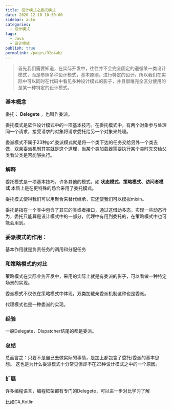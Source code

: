 ```yaml
---
title: 设计模式之委托模式
date: 2020-12-10 10:30:00
sidebar: auto
categories: 
  - 设计模式
tags: 
  - Java
  - 设计模式
publish: true
permalink: /pages/92d4ab/
---
```


> 首先我们需要知道，在实际开发中，往往并不会完全固定的遵循某一类设计模式，而是参照多种设计模式，基本原则，进行特定的设计。所以我们在实际中可以同时在代码中看见多种设计模式的影子，并且很难完全区分使用的是某一种特定的设计模式。

### 基本概念
委托： **Delegete** ，也叫作委派。

委托模式是软件设计模式中的一项基本技巧。在委托模式中，有两个对象参与处理同一个请求，接受请求的对象将请求委托给另一个对象来处理。

委派模式不属于23种gof,委派模式就是将一个类下达的任务交给另外一个类去做，双亲委派机制其实就是这个道理，当某个类加载器需要执行某个类时先交给父类看父类是否能够执行。

### 解释
委托模式是一项基本技巧，许多其他的模式，如 **状态模式、策略模式、访问者模式** 本质上是在更特殊的场合采用了委托模式。

委托模式使得我们可以用聚合来替代继承，它还使我们可以模拟mixin。

委托是指在一个类中包含了其它的类或者接口，通过这借助多态，实现一些动态行为，委托只能算是设计模式中的一部分，代理中有用到委托的，在策略模式中也可能会用到。

### 委派模式的作用：

基本作用就是负责任务的调用和分配任务

### 和策略模式的对比

策略模式在实际业务开发中，采用的实际上就是有委派的影子，可以看做一种特定场景的实现。

委派模式不仅仅在策略模式中体现，双类加载亲委派机制这种也是委派。

代理模式也是一种委派的实现。

### 经验
一般Delegate，Dispatcher结尾的都是委派。


### 总结

总而言之：只要不是自己去做实际的事情，是加上都包含了委托/委派的基本思想。
这也是为什么委派模式十分常见但却不在23种设计模式之中的一个原因。

### 扩展

许多编程语言，编程框架都有专门的Delegete，可以进一步对比学习了解

比如C#,Kotlin